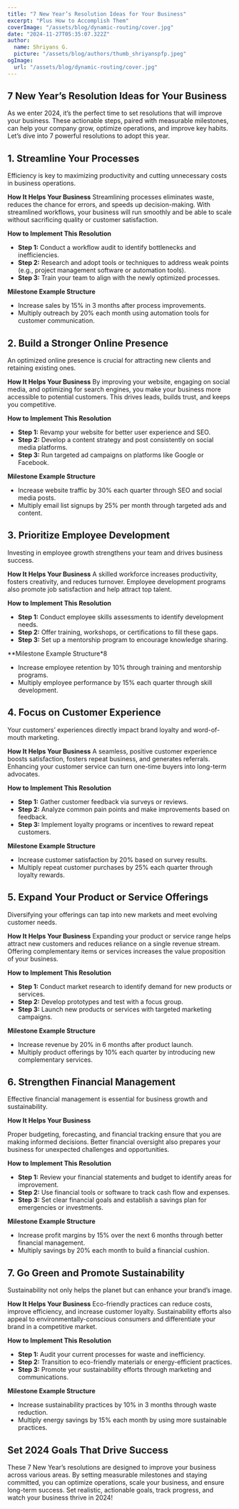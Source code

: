 ```yaml
---
title: "7 New Year’s Resolution Ideas for Your Business"
excerpt: "Plus How to Accomplish Them"
coverImage: "/assets/blog/dynamic-routing/cover.jpg"
date: "2024-11-27T05:35:07.322Z"
author:
  name: Shriyans G.
  picture: "/assets/blog/authors/thumb_shriyanspfp.jpeg"
ogImage:
  url: "/assets/blog/dynamic-routing/cover.jpg"
---
```


## **7 New Year’s Resolution Ideas for Your Business**

As we enter 2024, it’s the perfect time to set resolutions that will improve your business. These actionable steps, paired with measurable milestones, can help your company grow, optimize operations, and improve key habits. Let’s dive into 7 powerful resolutions to adopt this year.

## 1. Streamline Your Processes

Efficiency is key to maximizing productivity and cutting unnecessary costs in business operations.

**How It Helps Your Business**
Streamlining processes eliminates waste, reduces the chance for errors, and speeds up decision-making. With streamlined workflows, your business will run smoothly and be able to scale without sacrificing quality or customer satisfaction.

**How to Implement This Resolution**
- **Step 1:** Conduct a workflow audit to identify bottlenecks and inefficiencies.
- **Step 2:** Research and adopt tools or techniques to address weak points (e.g., project management software or automation tools).
- **Step 3:** Train your team to align with the newly optimized processes.

**Milestone Example Structure**
- Increase sales by 15% in 3 months after process improvements.
- Multiply outreach by 20% each month using automation tools for customer communication.

## 2. Build a Stronger Online Presence

An optimized online presence is crucial for attracting new clients and retaining existing ones.

**How It Helps Your Business**
By improving your website, engaging on social media, and optimizing for search engines, you make your business more accessible to potential customers. This drives leads, builds trust, and keeps you competitive.

**How to Implement This Resolution**
- **Step 1:** Revamp your website for better user experience and SEO.
- **Step 2:** Develop a content strategy and post consistently on social media platforms.
- **Step 3:** Run targeted ad campaigns on platforms like Google or Facebook.

**Milestone Example Structure**
- Increase website traffic by 30% each quarter through SEO and social media posts.
- Multiply email list signups by 25% per month through targeted ads and content.

## 3. Prioritize Employee Development

Investing in employee growth strengthens your team and drives business success.

**How It Helps Your Business**
A skilled workforce increases productivity, fosters creativity, and reduces turnover. Employee development programs also promote job satisfaction and help attract top talent.

**How to Implement This Resolution**
- **Step 1:** Conduct employee skills assessments to identify development needs.
- **Step 2:** Offer training, workshops, or certifications to fill these gaps.
- **Step 3:** Set up a mentorship program to encourage knowledge sharing.

**Milestone Example Structure*8
- Increase employee retention by 10% through training and mentorship programs.
- Multiply employee performance by 15% each quarter through skill development.

## 4. Focus on Customer Experience

Your customers’ experiences directly impact brand loyalty and word-of-mouth marketing.

**How It Helps Your Business**
A seamless, positive customer experience boosts satisfaction, fosters repeat business, and generates referrals. Enhancing your customer service can turn one-time buyers into long-term advocates.

**How to Implement This Resolution**
- **Step 1:** Gather customer feedback via surveys or reviews.
- **Step 2:** Analyze common pain points and make improvements based on feedback.
- **Step 3:** Implement loyalty programs or incentives to reward repeat customers.

**Milestone Example Structure**
- Increase customer satisfaction by 20% based on survey results.
- Multiply repeat customer purchases by 25% each quarter through loyalty rewards.

## 5. Expand Your Product or Service Offerings

Diversifying your offerings can tap into new markets and meet evolving customer needs.

**How It Helps Your Business**
Expanding your product or service range helps attract new customers and reduces reliance on a single revenue stream. Offering complementary items or services increases the value proposition of your business.

**How to Implement This Resolution**
- **Step 1:** Conduct market research to identify demand for new products or services.
- **Step 2:** Develop prototypes and test with a focus group.
- **Step 3:** Launch new products or services with targeted marketing campaigns.

**Milestone Example Structure**
- Increase revenue by 20% in 6 months after product launch.
- Multiply product offerings by 10% each quarter by introducing new complementary services.

## 6. Strengthen Financial Management

Effective financial management is essential for business growth and sustainability.

**How It Helps Your Business**

Proper budgeting, forecasting, and financial tracking ensure that you are making informed decisions. Better financial oversight also prepares your business for unexpected challenges and opportunities.

**How to Implement This Resolution**
- **Step 1:** Review your financial statements and budget to identify areas for improvement.
- **Step 2:** Use financial tools or software to track cash flow and expenses.
- **Step 3:** Set clear financial goals and establish a savings plan for emergencies or investments.

**Milestone Example Structure**
- Increase profit margins by 15% over the next 6 months through better financial management.
- Multiply savings by 20% each month to build a financial cushion.

## 7. Go Green and Promote Sustainability

Sustainability not only helps the planet but can enhance your brand’s image.

**How It Helps Your Business**
Eco-friendly practices can reduce costs, improve efficiency, and increase customer loyalty. Sustainability efforts also appeal to environmentally-conscious consumers and differentiate your brand in a competitive market.

**How to Implement This Resolution**
- **Step 1:** Audit your current processes for waste and inefficiency.
- **Step 2:** Transition to eco-friendly materials or energy-efficient practices.
- **Step 3:** Promote your sustainability efforts through marketing and communications.

**Milestone Example Structure**
- Increase sustainability practices by 10% in 3 months through waste reduction.
- Multiply energy savings by 15% each month by using more sustainable practices.

## Set 2024 Goals That Drive Success
These 7 New Year’s resolutions are designed to improve your business across various areas. By setting measurable milestones and staying committed, you can optimize operations, scale your business, and ensure long-term success. Set realistic, actionable goals, track progress, and watch your business thrive in 2024!
